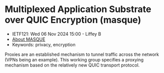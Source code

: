 # Multiplexed Application Substrate over QUIC Encryption (masque)
* <IETFschedule>IETF121: Wed 06 Nov 2024 15:00 - Liffey B</IETFschedule>
* [About MASQUE](https://datatracker.ietf.org/group/masque/about/)
* Keywords: privacy, encryption


Proxies are an established mechanism to tunnel traffic across the network (VPNs being an example). This working group specifies a proxying mechanism based on the relatively new QUIC transport protocol.  
